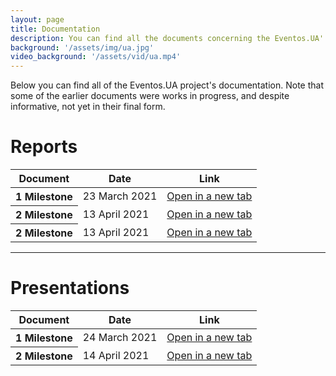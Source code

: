 ```yaml
---
layout: page
title: Documentation
description: You can find all the documents concerning the Eventos.UA' documentation in this page.
background: '/assets/img/ua.jpg'
video_background: '/assets/vid/ua.mp4'
---
```


<div id="documentation">
  <p style="margin-top: 0;">Below you can find all of the Eventos.UA project's documentation. Note that some of the earlier documents were works in progress, and despite informative, not yet in their final form.</p>

  <h1>Reports</h1>
  <table class="table">
    <thead>
      <tr>
        <th scope="col">Document</th>
        <th scope="col">Date</th>
        <th scope="col">Link</th>
      </tr>
    </thead>
    <tbody>
      <tr>
        <th scope="row">1 Milestone</th>
        <td>23 March 2021</td>
        <td><a href="{{"/eventosua/assets/pdf/m1/M1_EventosUA_report.pdf" | prepend: relative_url | prepend: site.url }}" target="_blank">Open in a new tab</a></td>
      </tr>    
      <tr>
        <th scope="row">2 Milestone</th>
        <td>13 April 2021</td>
        <td><a href="{{"/eventosua/assets/pdf/m2/M2_EventosUA_calendar.pdf" | prepend: relative_url | prepend: site.url }}" target="_blank">Open in a new tab</a></td>
      </tr>   
       <tr>
        <th scope="row">2 Milestone</th>
        <td>13 April 2021</td>
        <td><a href="{{"/eventosua/assets/pdf/m2/M3_EventosUA.pdf" | prepend: relative_url | prepend: site.url }}" target="_blank">Open in a new tab</a></td>
      </tr> 
    </tbody>
  </table>

  <hr>

  <h1>Presentations</h1>
  <table class="table">
    <thead>
      <tr>
        <th scope="col">Document</th>
        <th scope="col">Date</th>
        <th scope="col">Link</th>
      </tr>
    </thead>
    <tbody>
      <tr>
        <th scope="row">1 Milestone</th>
        <td>24 March 2021</td>
        <td><a href="{{"/eventosua/assets/pdf/m1/M1_EventosUA_pres.pdf" | prepend: relative_url | prepend: site.url }}" target="_blank">Open in a new tab</a></td>
      </tr>   
      <tr>
        <th scope="row">2 Milestone</th>
        <td>14 April 2021</td>
        <td><a href="{{"/eventosua/assets/pdf/m2/M2_EventosUA_pres.pdf" | prepend: relative_url | prepend: site.url }}" target="_blank">Open in a new tab</a></td>
      </tr>    
    </tbody>
  
  </table>

  <!-- <h1>3. Team</h1> -->

</div>
